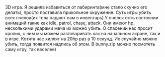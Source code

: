 3D игра. Я решила избавиться от лабиринта(мне стало скучно его делать), просто поставила прикольное окружение. 
Суть игры убить всех пчелок(их тела падают нам в инвентарь).У пчелок есть состоянии анимаций такие как idle, patrol, chase, attack. Они имеют hp, несколькими ударами меча их можно убить. 
О спасении нас просит кролик, с ним мы можем разговаривать как на начальном экране, так и в игре. Котята нас хиллят на 20hp раз в 10 секунд. Их случайно можно убить, тогда появится надпись об этом. 
В bunny.zip можно посмотеть саму игру, так веселее)
